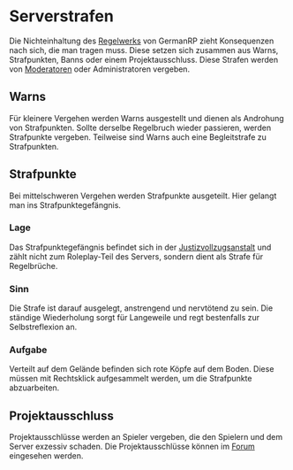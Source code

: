 # Serverstrafen

Die Nichteinhaltung des [Regelwerks](https://germanrp.eu/forum/index.php?thread/1-regelwerk/) von GermanRP zieht Konsequenzen nach sich, die man tragen muss. Diese setzen sich zusammen aus Warns, Strafpunkten, Banns oder einem Projektausschluss. Diese Strafen werden von [Moderatoren](../../pages/other/serverteam.md) oder Administratoren vergeben.

## Warns 
Für kleinere Vergehen werden Warns ausgestellt und dienen als Androhung von Strafpunkten. Sollte derselbe Regelbruch wieder passieren, werden Strafpunkte vergeben. Teilweise sind Warns auch eine Begleitstrafe zu Strafpunkten. 

## Strafpunkte 
Bei mittelschweren Vergehen werden Strafpunkte ausgeteilt. Hier gelangt man ins Strafpunktegefängnis.

### Lage
Das Strafpunktegefängnis befindet sich in der [Justizvollzugsanstalt](../orte/jva.md) und zählt nicht zum Roleplay-Teil des Servers, sondern dient als Strafe für Regelbrüche.

### Sinn
Die Strafe ist darauf ausgelegt, anstrengend und nervtötend zu sein. Die ständige Wiederholung sorgt für Langeweile und regt bestenfalls zur Selbstreflexion an.

### Aufgabe 
Verteilt auf dem Gelände befinden sich rote Köpfe auf dem Boden. Diese müssen mit Rechtsklick aufgesammelt werden, um die Strafpunkte abzuarbeiten.

## Projektausschluss
Projektausschlüsse werden an Spieler vergeben, die den Spielern und dem Server exzessiv schaden. Die Projektausschlüsse können im [Forum](https://germanrp.eu/forum) eingesehen werden.
